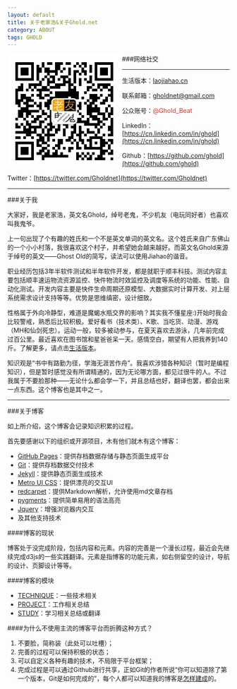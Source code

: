 ```yaml
---
layout: default
title: 关于老家浩&关于Ghold.net
category: ABOUT
tags: GHOLD
---
```


<div id="qrcode"><img src="assets/img/about/qrcode.jpg" /></div>

<style>
img {
    float:left;
    padding-right:10px
}

#qrcode {
    position:absolute;
}

#social {
    color:rgba(204, 0, 0,0.8)
}
</style>
![你好，我是啊浩](/assets/img/about/ghold.jpg "你好，我是啊浩")

###网络社交

---

生活版本：[laojiahao.cn](http://laojiahao.cn)

联系邮箱：<a href="Mailto:gholdnet@gmail.com">gholdnet@gmail.com</a>

公众账号：<span id="social">@Ghold_Beat</span>

LinkedIn：[https://cn.linkedin.com/in/ghold](https://cn.linkedin.com/in/ghold)

Github：[https://github.com/ghold](https://github.com/ghold)

Twitter：[https://twitter.com/Gholdnet](https://twitter.com/Gholdnet)

---
###关于我

大家好，我是老家浩，英文名Ghold，绰号老鬼，不少机友（电玩同好者）也喜欢叫我鬼爷。

上一句出现了个有趣的姓氏和一个不是英文单词的英文名。这个姓氏来自广东佛山的一个小小村落，我很喜欢这个村子，并希望她会越来越好。而英文名Ghold来源于绰号的英文——Ghost Old的简写，读法可以使用Jiahao的谐音。

职业经历包括3年半软件测试和半年软件开发，都是就职于顺丰科技。测试内容主要包括顺丰速运物流资源监控、快件物流时效监控及调度等系统的功能、性能、自动化测试。开发内容主要是快件生命周期还原模型、大数据实时计算开发、对上层系统需求设计支持等等。优势是思维缜密，设计细致。

性格属于外向冷静型，难道是魔蝎水瓶交界的影响？其实我不懂星座:)开始时我会比较警戒，熟悉后比较积极。爱好看书（技术类）、K歌、当吃货、动漫、游戏（MH和仙剑死忠）。运动一般，较多被动参与，在夏天喜欢去游泳，几年前完成过百公里。最近喜欢在图书馆和星爸爸呆一天。感情空白，期望有人把我养到140斤。了解更多，请点击[生活版本](http://laojiahao.cn)。

知识观是“书中有路勤为径，学海无涯苦作舟”。我喜欢涉猎各种知识（暂时是编程知识），但是暂时感觉没有所谓精通的，因为无论哪方面，都见过很牛的人。不过我属于不要脸那种——无论什么都会学一下，并且总结也好，翻译也罢，都会出来一点东西。这个博客也是其中之一。

---
###关于博客

如上所介绍，这个博客会记录知识积累的过程。

首先要感谢以下的组织或开源项目，木有他们就木有这个博客：

* [GitHub Pages](https://pages.github.com/)：提供存档数据存储与静态页面生成平台
* [Git](http://git-scm.com/)：提供存档数据交付技术
* [Jekyll](http://jekyllrb.com/)：提供静态页面生成技术
* [Metro UI CSS](http://metroui.org.ua/)：提供漂亮的交互UI
* [redcarpet](https://github.com/vmg/redcarpet)：提供Markdown解析，允许使用md文章存档
* [pygments](http://pygments.org/)：提供简单易用的语法高亮
* [Jquery](https://jquery.org/)：增强浏览器内交互
* 及其他支持技术

####博客的现状

博客处于没完成阶段，包括内容和元素。内容的完善是一个漫长过程，最近会先继续完成d3js的一些实践翻译。元素是指博客的功能元素，如右侧留空的设计，导航的设计、页脚设计等等。

####博客的模块

* [TECHNIQUE](./map.html#TECHNIQUE)：一些技术相关
* [PROJECT](./map.html#PROJECT)：工作相关总结
* [STUDY](./map.html#STUDY)：学习相关总结或翻译

####为什么不使用主流的博客平台而折腾这种方式？

1. 不要脸，简称装（此处可以吐槽）；
2. 完善的过程可以保持积极的状态；
3. 可以自定义各种有趣的技术，不局限于平台框架；
4. 完成过程是可以通过Github进行共享，正如Git的作者所说“你可以知道除了第一个版本，Git是如何完成的”，每个人都可以知道我的博客是[怎样建成](https://github.com/ghold/ghold.github.io)的。


